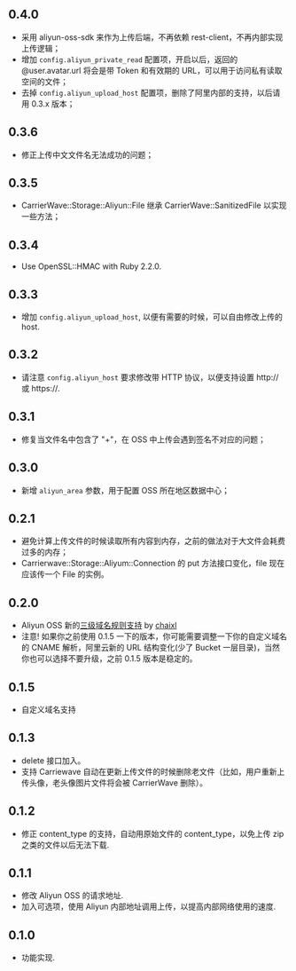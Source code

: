 ## 0.4.0

* 采用 aliyun-oss-sdk 来作为上传后端，不再依赖 rest-client，不再内部实现上传逻辑；
* 增加 `config.aliyun_private_read` 配置项，开启以后，返回的 @user.avatar.url 将会是带 Token 和有效期的 URL，可以用于访问私有读取空间的文件；
* 去掉 `config.aliyun_upload_host` 配置项，删除了阿里内部的支持，以后请用 0.3.x 版本；

## 0.3.6

* 修正上传中文文件名无法成功的问题；

## 0.3.5

* CarrierWave::Storage::Aliyun::File 继承 CarrierWave::SanitizedFile 以实现一些方法；

## 0.3.4

* Use OpenSSL::HMAC with Ruby 2.2.0.

## 0.3.3

* 增加 `config.aliyun_upload_host`, 以便有需要的时候，可以自由修改上传的 host.

## 0.3.2

* 请注意 `config.aliyun_host` 要求修改带 HTTP 协议，以便支持设置 http:// 或 https://.

## 0.3.1

* 修复当文件名中包含了 "+"，在 OSS 中上传会遇到签名不对应的问题；

## 0.3.0

* 新增 `aliyun_area` 参数，用于配置 OSS 所在地区数据中心；

## 0.2.1

* 避免计算上传文件的时候读取所有内容到内存，之前的做法对于大文件会耗费过多的内存；
* Carrierwave::Storage::Aliyum::Connection 的 put 方法接口变化，file 现在应该传一个 File 的实例。

## 0.2.0

* Aliyun OSS 新的[三级域名规则支持](http://bbs.aliyun.com/read.php?tid=139226) by [chaixl](https://github.com/chaixl)
* 注意! 如果你之前使用 0.1.5 一下的版本，你可能需要调整一下你的自定义域名的 CNAME 解析，阿里云新的 URL 结构变化(少了 Bucket 一层目录)，当然你也可以选择不要升级，之前 0.1.5 版本是稳定的。

## 0.1.5

* 自定义域名支持

## 0.1.3

* delete 接口加入。
* 支持 Carriewave 自动在更新上传文件的时候删除老文件（比如，用户重新上传头像，老头像图片文件将会被 CarrierWave 删除）。

## 0.1.2

* 修正 content_type 的支持，自动用原始文件的 content_type，以免上传 zip 之类的文件以后无法下载.

## 0.1.1

* 修改 Aliyun OSS 的请求地址.
* 加入可选项，使用 Aliyun 内部地址调用上传，以提高内部网络使用的速度.

## 0.1.0

* 功能实现.
